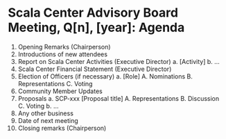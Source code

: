 # Scala Center Advisory Board Meeting, Q[n], [year]: Agenda

1. Opening Remarks (Chairperson)
2. Introductions of new attendees
3. Report on Scala Center Activities (Executive Director)
 a. [Activity]
 b. ...
4. Scala Center Financial Statement (Executive Director)
5. Election of Officers (if necessary)
 a. [Role]
  A. Nominations
  B. Representations
  C. Voting
6. Community Member Updates
7. Proposals
 a. SCP-xxx [Proposal title]
  A. Representations
  B. Discussion
  C. Voting
 b. ...
8. Any other business
9. Date of next meeting
10. Closing remarks (Chairperson)

